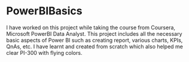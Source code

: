 # PowerBIBasics

I have worked on this project while taking the course from Coursera, Microsoft PowerBI Data Analyst. This project includes all the necessary basic aspects of Power BI such as creating report, various charts, KPIs, QnAs, etc. I have learnt and created from scratch which also helped me clear PI-300 with flying colors.
